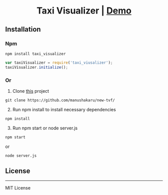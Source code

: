 <h1 align="center">Taxi Visualizer | <a href="https://manushakaru.github.io/">Demo</a></h1>


## Installation

### Npm
```
npm install taxi_visualizer
```

```js
var taxiVisualizer = require('taxi_viusalizer');
taxiVisualizer.initialize();

```
### Or 

1. Clone [this](https://github.com/manushakaru/new-tvf/) project
```
git clone https://github.com/manushakaru/new-tvf/
```
2. Run npm install to install necessary dependencies
```
npm install
```
3. Run npm start or node server.js
```
npm start
```
or
```
node server.js
```

## License
----
MIT License
